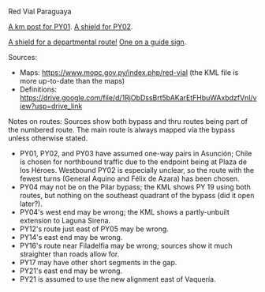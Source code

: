 Red Vial Paraguaya

[A km post for PY01](https://www.mapillary.com/app/?lat=-25.443536299998&lng=-57.535598200002&z=17&pKey=1461711677907949&focus=photo&x=0.7831724510372386&y=0.5768438009984485&zoom=2.981954841444413). [A shield for PY02](https://youtu.be/uETz6uABdCc?t=25).

[A shield for a departmental route!](https://www.mapillary.com/app/?lat=-25.511454699998&lng=-57.4189854&z=16.80116545073889&pKey=880663240042113&focus=photo&x=0.7591121869502883&y=0.5225833263636896&zoom=1.2344023304685205) [One on a guide sign](https://youtu.be/CUTpybWFNS8?t=1292).

Sources:
* Maps: https://www.mopc.gov.py/index.php/red-vial (the KML file is more up-to-date than the maps)
* Definitions: https://drive.google.com/file/d/1RjObDssBrt5bAKarEtFHbuWAxbdzfVnl/view?usp=drive_link

Notes on routes:
Sources show both bypass and thru routes being part of the numbered route. The main route is always mapped via the bypass unless otherwise stated.
* PY01, PY02, and PY03 have assumed one-way pairs in Asunción; Chile is chosen for northbound traffic due to the endpoint being at Plaza de los Héroes. Westbound PY02 is especially unclear, so the route with the fewest turns (General Aquino and Félix de Azara) has been chosen.
* PY04 may not be on the Pilar bypass; the KML shows PY 19 using both routes, but nothing on the southeast quadrant of the bypass (did it open later?).
* PY04's west end may be wrong; the KML shows a partly-unbuilt extension to Laguna Sirena.
* PY12's route just east of PY05 may be wrong.
* PY14's east end may be wrong.
* PY16's route near Filadelfia may be wrong; sources show it much straighter than roads allow for.
* PY17 may have other short segments in the gap.
* PY21's east end may be wrong.
* PY21 is assumed to use the new alignment east of Vaquería.
